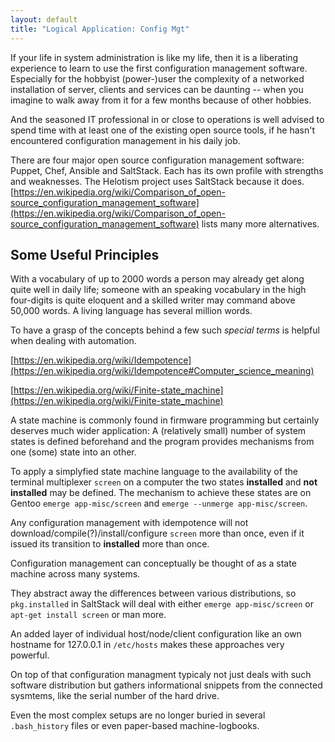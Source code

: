 ```yaml
---
layout: default
title: "Logical Application: Config Mgt"
---
```




If your life in system administration is like my life, then it is a liberating experience to learn to use the first configuration management software. Especially for the hobbyist (power-)user the complexity of a networked installation of server, clients and services can be daunting -- when you imagine to walk away from it for a few months because of other hobbies.

And the seasoned IT professional in or close to operations is well advised to spend time with at least one of the existing open source tools, if he hasn't encountered configuration management in his daily job.

There are four major open source configuration management software: Puppet, Chef, Ansible and SaltStack. Each has its own profile with strengths and weaknesses. The Helotism project uses SaltStack because it does. [https://en.wikipedia.org/wiki/Comparison_of_open-source_configuration_management_software](https://en.wikipedia.org/wiki/Comparison_of_open-source_configuration_management_software) lists many more alternatives.

## Some Useful Principles ##

With a vocabulary of up to 2000 words a person may already get along quite well in daily life; someone with an speaking vocabulary in the high four-digits is quite eloquent and a skilled writer may command above 50,000 words. A living language has several million words.

To have a grasp of the concepts behind a few such *special terms* is helpful when dealing with automation.

[https://en.wikipedia.org/wiki/Idempotence](https://en.wikipedia.org/wiki/Idempotence#Computer_science_meaning)

[https://en.wikipedia.org/wiki/Finite-state_machine](https://en.wikipedia.org/wiki/Finite-state_machine)

A state machine is commonly found in firmware programming but certainly deserves much wider application: A (relatively small) number of system states is defined beforehand and the program provides mechanisms from one (some) state into an other.

To apply a simplyfied state machine language to the availability of the terminal multiplexer `screen` on a computer the two states **installed** and **not installed** may be defined. The mechanism to achieve these states are on Gentoo `emerge app-misc/screen` and `emerge --unmerge app-misc/screen`.

Any configuration management with idempotence will not download/compile(?)/install/configure `screen` more than once, even if it issued its transition to **installed** more than once.

Configuration management can conceptually be thought of as a state machine across many systems.

They abstract away the differences between various distributions, so `pkg.installed` in SaltStack will deal with either `emerge app-misc/screen` or `apt-get install screen` or man more.

An added layer of individual host/node/client configuration like an own hostname for 127.0.0.1 in `/etc/hosts` makes these approaches very powerful.

On top of that configuration managment typicaly not just deals with such software distribution but gathers informational snippets from the connected sysmtems, like the serial number of the hard drive.

Even the most complex setups are no longer buried in several `.bash_history` files or even paper-based machine-logbooks.